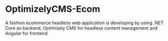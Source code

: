 # OptimizelyCMS-Ecom
A fashion ecommerce headless web application is developing by using .NET Core as backend, Optimizely CMS for headless content management and Angular for frontend.
